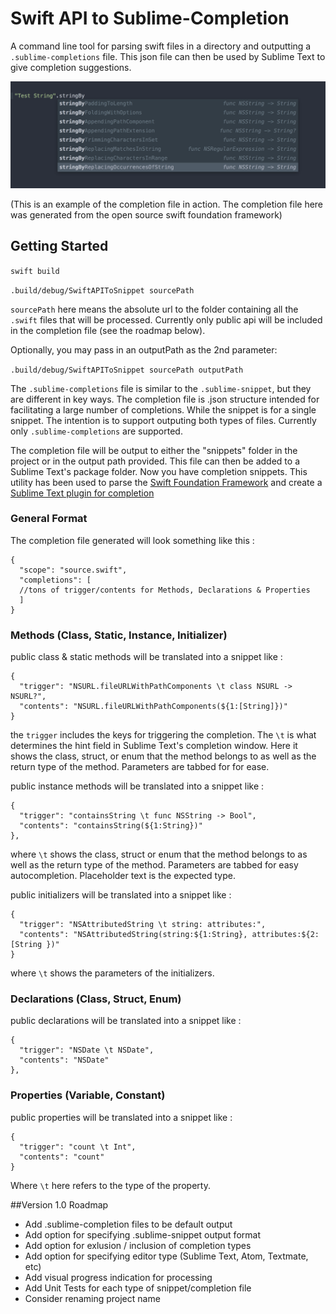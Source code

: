 # Swift API to Sublime-Completion
A command line tool for parsing swift files in a directory and outputting a `.sublime-completions` file. This json file can then be used by Sublime Text to give completion suggestions.

![Alt text](/sample-images/stringByReplacing.png)

(This is an example of the completion file in action. The completion file here was generated from the open source swift foundation framework)


## Getting Started

`swift build`

`.build/debug/SwiftAPIToSnippet sourcePath`

`sourcePath` here means the absolute url to the folder containing all the `.swift` files that will be processed. Currently only public api will be included in the completion file (see the roadmap below). 

Optionally, you may pass in an outputPath as the 2nd parameter:

`.build/debug/SwiftAPIToSnippet sourcePath outputPath`

The `.sublime-completions` file is similar to the `.sublime-snippet`, but they are different in key ways. The completion file is .json structure intended for facilitating a large number of completions. While the snippet is for a single snippet. The intention is to support outputing both types of files. Currently only `.sublime-completions` are supported.

The completion file will be output to either the "snippets" folder in the project or in the output path provided. This file can then be added to a Sublime Text's package folder. Now you have completion snippets. This utility has been used to parse the [Swift Foundation Framework](https://github.com/apple/swift-corelibs-foundation) and create a [Sublime Text plugin for completion](https://github.com/hatunike/Swift-Foundation-Sublime-Autocomplete-Package) 


### General Format

The completion file generated will look something like this :

    {
      "scope": "source.swift",
      "completions": [
      //tons of trigger/contents for Methods, Declarations & Properties
      ]
    }


### Methods (Class, Static, Instance, Initializer)

public class & static methods will be translated into a snippet like :

    {
      "trigger": "NSURL.fileURLWithPathComponents \t class NSURL -> NSURL?",
      "contents": "NSURL.fileURLWithPathComponents(${1:[String]})"
    }
 
the `trigger` includes the keys for triggering the completion. The `\t` is what determines the hint field in Sublime Text's completion window. Here it shows the class, struct, or enum that the method belongs to as well as the return type of the method. Parameters are tabbed for for ease.

public instance methods will be translated into a snippet like :

    {
      "trigger": "containsString \t func NSString -> Bool",
      "contents": "containsString(${1:String})"
    },

where `\t` shows the class, struct or enum that the method belongs to as well as the return type of the method. Parameters are tabbed for easy autocompletion. Placeholder text is the expected type.

public initializers will be translated into a snippet like :

    {
      "trigger": "NSAttributedString \t string: attributes:",
      "contents": "NSAttributedString(string:${1:String}, attributes:${2:[String })"
    }

where `\t` shows the parameters of the initializers. 

### Declarations (Class, Struct, Enum)

public declarations will be translated into a snippet like :  

    {
      "trigger": "NSDate \t NSDate",
      "contents": "NSDate"
    },

### Properties (Variable, Constant)

public properties will be translated into a snippet like :

    {
      "trigger": "count \t Int",
      "contents": "count"
    }

Where `\t` here refers to the type of the property.


##Version 1.0 Roadmap

* Add .sublime-completion files to be default output
* Add option for specifying .sublime-snippet output format
* Add option for exlusion / inclusion of completion types
* Add option for specifying editor type (Sublime Text, Atom, Textmate, etc)
* Add visual progress indication for processing
* Add Unit Tests for each type of snippet/completion file
* Consider renaming project name


